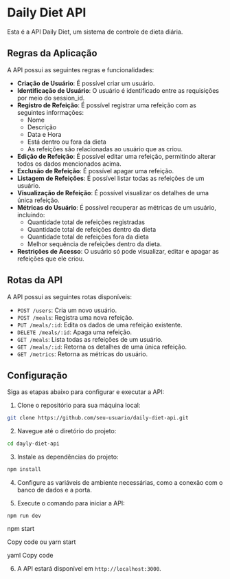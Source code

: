 # Daily Diet API

Esta é a API Daily Diet, um sistema de controle de dieta diária. 

## Regras da Aplicação

A API possui as seguintes regras e funcionalidades:

- **Criação de Usuário**: É possível criar um usuário.
- **Identificação de Usuário**: O usuário é identificado entre as requisições por meio do session_id.
- **Registro de Refeição**: É possível registrar uma refeição com as seguintes informações:
  - Nome
  - Descrição
  - Data e Hora
  - Está dentro ou fora da dieta
  - As refeições são relacionadas ao usuário que as criou.
- **Edição de Refeição**: É possível editar uma refeição, permitindo alterar todos os dados mencionados acima.
- **Exclusão de Refeição**: É possível apagar uma refeição.
- **Listagem de Refeições**: É possível listar todas as refeições de um usuário.
- **Visualização de Refeição**: É possível visualizar os detalhes de uma única refeição.
- **Métricas do Usuário**: É possível recuperar as métricas de um usuário, incluindo:
  - Quantidade total de refeições registradas
  - Quantidade total de refeições dentro da dieta
  - Quantidade total de refeições fora da dieta
  - Melhor sequência de refeições dentro da dieta.
- **Restrições de Acesso**: O usuário só pode visualizar, editar e apagar as refeições que ele criou.

## Rotas da API

A API possui as seguintes rotas disponíveis:

- `POST /users`: Cria um novo usuário.
- `POST /meals`: Registra uma nova refeição.
- `PUT /meals/:id`: Edita os dados de uma refeição existente.
- `DELETE /meals/:id`: Apaga uma refeição.
- `GET /meals`: Lista todas as refeições de um usuário.
- `GET /meals/:id`: Retorna os detalhes de uma única refeição.
- `GET /metrics`: Retorna as métricas do usuário.

## Configuração

Siga as etapas abaixo para configurar e executar a API:

1. Clone o repositório para sua máquina local:

``` bash
git clone https://github.com/seu-usuario/daily-diet-api.git
```

2. Navegue até o diretório do projeto:
```bash
cd dayly-diet-api
```

3. Instale as dependências do projeto:
```bash
npm install
```

4. Configure as variáveis de ambiente necessárias, como a conexão com o banco de dados e a porta.

5. Execute o comando para iniciar a API:
```shell
npm run dev
```
npm start

Copy code
ou
yarn start

yaml
Copy code

6. A API estará disponível em `http://localhost:3000`.